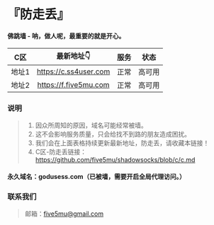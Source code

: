 # 『防走丢』

#### 佛跳墙 - 呐，做人呢，最重要的就是开心。

| C区 | 最新地址👇 | 服务 | 状态 |
| :----: | :----: | :----: | :----: |
| 地址1 | https://c.ss4user.com | 正常 | 高可用 |
| 地址2 | https://f.five5mu.com | 正常 | 高可用 |

### 说明

> 1. 因众所周知的原因，域名可能经常被墙。
> 2. 这不会影响服务质量，只会给找不到路的朋友造成困扰。
> 3. 我们会在上面表格持续更新最新地址，防走丢，请收藏本链接！
> 4. C区-防走丢链接：https://github.com/five5mu/shadowsocks/blob/c/c.md

#### 永久域名：godusess.com（已被墙，需要开启全局代理访问。）

### 联系我们

> 邮箱：five5mu@gmail.com
